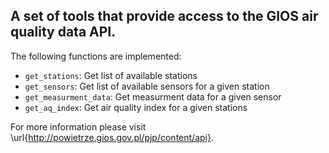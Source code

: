
## A set of tools that provide access to the GIOS air quality data API.

The following functions are implemented:

* `get_stations`: Get list of available stations
* `get_sensors`: Get list of available sensors for a given station
* `get_measurment_data`: Get measurment data for a given sensor
* `get_aq_index`: Get air quality index for a given stations


For more information please visit \url{http://powietrze.gios.gov.pl/pjp/content/api}.
